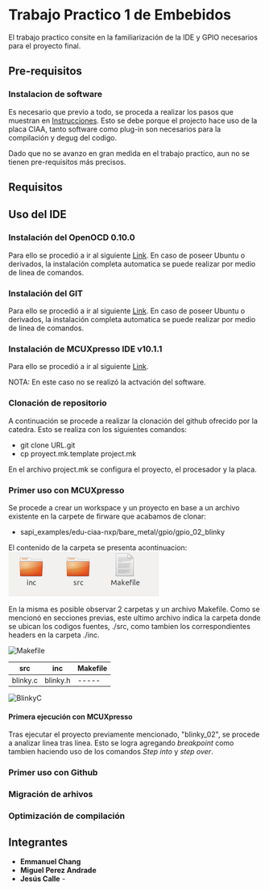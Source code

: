# Trabajo Practico 1 de Embebidos

El trabajo practico consite en la familiarización de la IDE y GPIO
necesarios para el proyecto final.

##  Pre-requisitos 

### Instalacion de software

Es necesario que previo a todo, se proceda a realizar
los pasos que muestran en [Instrucciones](https://campus.fi.uba.ar/pluginfile.php/175917/mod_resource/content/15/Sistemas_Embebidos-2018_1erC-TP1-Cruz.pdf). 
Esto se debe porque el projecto hace uso de 
la placa CIAA, tanto software como plug-in son 
necesarios para la compilación y degug del codigo.

Dado que no se avanzo en gran medida en el trabajo practico, 
aun no se tienen pre-requisitos más precisos.

## Requisitos

## Uso del IDE

### Instalación del OpenOCD 0.10.0

Para ello se procedió a ir al siguiente [Link](https://github.com/gnuarmeclipse/openocd/releases/tag/gae-0.10.0-20160110). 
En caso de poseer Ubuntu o derivados, la instalación completa 
automatica se puede realizar por medio de linea de comandos.

### Instalación del GIT

Para ello se procedió a ir al siguiente [Link](https://git-scm.com/book/en/v2/Getting-Started-Installing-Git).
En caso de poseer Ubuntu o derivados, la instalación completa
automatica se puede realizar por medio de linea de comandos.

### Instalación de MCUXpresso IDE v10.1.1

Para ello se procedió a ir al siguiente [Link](https://www.nxp.com/support/developer-resources/software-development-tools/mcuxpresso-software-and-tools/mcuxpresso-integrated-development-environment-ide:MCUXpresso-IDE?tab=Design_Tools_Tab).

NOTA: En este caso no se realizó la actvación del software.

### Clonación de repositorio

A continuación se procede a realizar la clonación del github 
ofrecido por la catedra. Esto se realiza con los siguientes
comandos:

* git clone URL.git
* cp proyect.mk.template project.mk

En el archivo project.mk se configura el proyecto, el procesador y la placa.

### Primer uso con MCUXpresso

Se procede a crear un workspace y un proyecto en base a un archivo 
existente en la carpete de firware que acabamos de clonar:

* sapi_examples/edu-ciaa-nxp/bare_metal/gpio/gpio_02_blinky

El contenido de la carpeta se presenta acontinuacion:
![Cont_Blinky](https://github.com/jesusphilipraiz/Embebidos-Tp1/blob/master/Imagenes/Cont_Blinky.png)

En la misma es posible observar 2 carpetas y un archivo Makefile.
Como se mencionó en secciones previas, este ultimo archivo indica
la carpeta donde se ubican los codigos fuentes, ./src, como 
tambien los correspondientes headers en la carpeta ./inc.

![Makefile](https://github.com/jesusphilipraiz/Embebidos-Tp1/blob/master/Imagenes/Makefile.png)

|src 	 |inc 	  |Makefile|
|------  |------  |------  |
|blinky.c|blinky.h|-----   |

![BlinkyC](https://github.com/jesusphilipraiz/Embebidos-Tp1/blob/master/Imagenes/BlinkyC.png)

#### Primera ejecución con MCUXpresso

Tras ejecutar el proyecto previamente mencionado, "blinky_02", se
procede a analizar linea tras linea. Esto se logra agregando 
*breakpoint* como tambien haciendo uso de los comandos *Step into*
y *step over*.



### Primer uso con Github

### Migración de arhivos

### Optimización de compilación


## Integrantes

* **Emmanuel Chang**
* **Miguel Perez Andrade**
* **Jesús Calle** -  